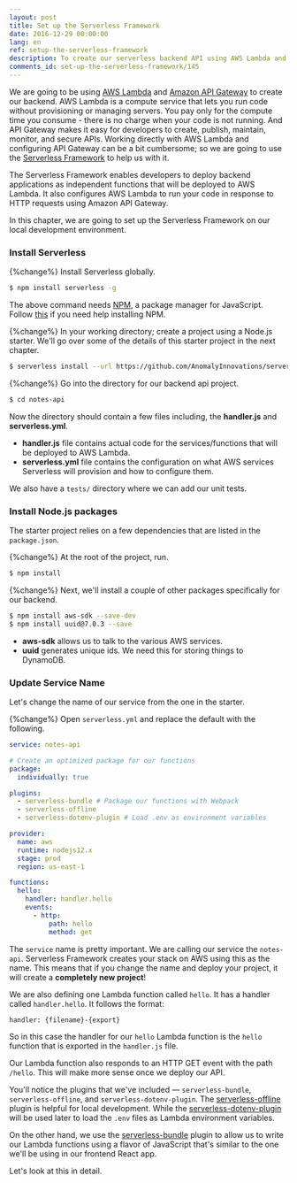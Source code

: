 ```yaml
---
layout: post
title: Set up the Serverless Framework
date: 2016-12-29 00:00:00
lang: en
ref: setup-the-serverless-framework
description: To create our serverless backend API using AWS Lambda and API Gateway, we are going to use the Serverless Framework (https://serverless.com). Serverless Framework helps developers build and manage serverless apps on AWS and other cloud providers. We can install the Serverless Framework CLI from it’s NPM package and use it to create a new Serverless Framework project.
comments_id: set-up-the-serverless-framework/145
---
```


We are going to be using [AWS Lambda](https://aws.amazon.com/lambda/) and [Amazon API Gateway](https://aws.amazon.com/api-gateway/) to create our backend. AWS Lambda is a compute service that lets you run code without provisioning or managing servers. You pay only for the compute time you consume - there is no charge when your code is not running. And API Gateway makes it easy for developers to create, publish, maintain, monitor, and secure APIs. Working directly with AWS Lambda and configuring API Gateway can be a bit cumbersome; so we are going to use the [Serverless Framework](https://serverless.com) to help us with it.

The Serverless Framework enables developers to deploy backend applications as independent functions that will be deployed to AWS Lambda. It also configures AWS Lambda to run your code in response to HTTP requests using Amazon API Gateway.

In this chapter, we are going to set up the Serverless Framework on our local development environment.

### Install Serverless

{%change%} Install Serverless globally.

``` bash
$ npm install serverless -g
```

The above command needs [NPM](https://www.npmjs.com), a package manager for JavaScript. Follow [this](https://docs.npmjs.com/getting-started/installing-node) if you need help installing NPM.

{%change%} In your working directory; create a project using a Node.js starter. We'll go over some of the details of this starter project in the next chapter.

``` bash
$ serverless install --url https://github.com/AnomalyInnovations/serverless-nodejs-starter --name notes-api
```

{%change%} Go into the directory for our backend api project.

``` bash
$ cd notes-api
```

Now the directory should contain a few files including, the **handler.js** and **serverless.yml**.

- **handler.js** file contains actual code for the services/functions that will be deployed to AWS Lambda.
- **serverless.yml** file contains the configuration on what AWS services Serverless will provision and how to configure them.

We also have a `tests/` directory where we can add our unit tests.

### Install Node.js packages

The starter project relies on a few dependencies that are listed in the `package.json`.

{%change%} At the root of the project, run.

``` bash
$ npm install
```

{%change%} Next, we'll install a couple of other packages specifically for our backend.

``` bash
$ npm install aws-sdk --save-dev
$ npm install uuid@7.0.3 --save
```

- **aws-sdk** allows us to talk to the various AWS services.
- **uuid** generates unique ids. We need this for storing things to DynamoDB.

### Update Service Name

Let's change the name of our service from the one in the starter.

{%change%} Open `serverless.yml` and replace the default with the following.

``` yaml
service: notes-api

# Create an optimized package for our functions
package:
  individually: true

plugins:
  - serverless-bundle # Package our functions with Webpack
  - serverless-offline
  - serverless-dotenv-plugin # Load .env as environment variables

provider:
  name: aws
  runtime: nodejs12.x
  stage: prod
  region: us-east-1

functions:
  hello:
    handler: handler.hello
    events:
      - http:
          path: hello
          method: get
```

The `service` name is pretty important. We are calling our service the `notes-api`. Serverless Framework creates your stack on AWS using this as the name. This means that if you change the name and deploy your project, it will create a **completely new project**!

We are also defining one Lambda function called `hello`. It has a handler called `handler.hello`. It follows the format:

```
handler: {filename}-{export}
```

So in this case the handler for our `hello` Lambda function is the `hello` function that is exported in the `handler.js` file.

Our Lambda function also responds to an HTTP GET event with the path `/hello`. This will make more sense once we deploy our API.

You'll notice the plugins that we've included — `serverless-bundle`, `serverless-offline`, and `serverless-dotenv-plugin`. The [serverless-offline](https://github.com/dherault/serverless-offline) plugin is helpful for local development. While the [serverless-dotenv-plugin](https://github.com/colynb/serverless-dotenv-plugin) will be used later to load the `.env` files as Lambda environment variables.

On the other hand, we use the [serverless-bundle](https://github.com/AnomalyInnovations/serverless-bundle) plugin to allow us to write our Lambda functions using a flavor of JavaScript that's similar to the one we'll be using in our frontend React app.

Let's look at this in detail.
